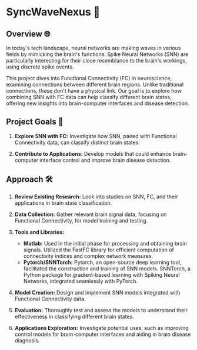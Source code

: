 # SyncWaveNexus 🧠

## Overview 🌐

In today's tech landscape, neural networks are making waves in various fields by mimicking the brain's functions. Spike Neural Networks (SNN) are particularly interesting for their close resemblance to the brain's workings, using discrete spike events.

This project dives into Functional Connectivity (FC) in neuroscience, examining connections between different brain regions. Unlike traditional connections, these don't have a physical link. Our goal is to explore how combining SNN with FC data can help classify different brain states, offering new insights into brain-computer interfaces and disease detection.

## Project Goals 🎯

1. **Explore SNN with FC:** Investigate how SNN, paired with Functional Connectivity data, can classify distinct brain states.

2. **Contribute to Applications:** Develop models that could enhance brain-computer interface control and improve brain disease detection.

## Approach 🛠️

1. **Review Existing Research:** Look into studies on SNN, FC, and their applications in brain state classification.

2. **Data Collection:** Gather relevant brain signal data, focusing on Functional Connectivity, for model training and testing.

3. **Tools and Libraries:**
   - **Matlab:** Used in the initial phase for processing and obtaining brain signals. Utilized the FastFC library for efficient computation of connectivity indices and complex network measures.
   - **Pytorch/SNNTorch:** Pytorch, an open-source deep learning tool, facilitated the construction and training of SNN models. SNNTorch, a Python package for gradient-based learning with Spiking Neural Networks, integrated seamlessly with PyTorch.

4. **Model Creation:** Design and implement SNN models integrated with Functional Connectivity data.

5. **Evaluation:** Thoroughly test and assess the models to understand their effectiveness in classifying different brain states.

6. **Applications Exploration:** Investigate potential uses, such as improving control models for brain-computer interfaces and aiding in brain disease diagnosis.